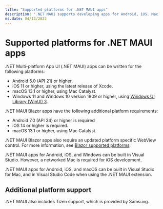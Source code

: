 ```yaml
---
title: "Supported platforms for .NET MAUI apps"
description: ".NET MAUI supports developing apps for Android, iOS, Mac Catalyst, and Windows."
ms.date: 04/13/2022
---
```


# Supported platforms for .NET MAUI apps

.NET Multi-platform App UI (.NET MAUI) apps can be written for the following platforms:

- Android 5.0 (API 21) or higher.
- iOS 11 or higher, using the latest release of Xcode.
- macOS 13.1 or higher, using Mac Catalyst.
- Windows 11 and Windows 10 version 1809 or higher, using [Windows UI Library (WinUI) 3](/windows/apps/winui/winui3/).

.NET MAUI Blazor apps have the following additional platform requirements:

- Android 7.0 (API 24) or higher is required
- iOS 14 or higher is required.
- macOS 13.1 or higher, using Mac Catalyst.

.NET MAUI Blazor apps also require an updated platform specific WebView control. For more information, see [Blazor supported platforms](/aspnet/core/blazor/supported-platforms).

.NET MAUI apps for Android, iOS, and Windows can be built in Visual Studio. However, a networked Mac is required for iOS development.

.NET MAUI apps for Android, iOS, and macOS can be built in Visual Studio for Mac, and in Visual Studio Code when using the .NET MAUI extension.

## Additional platform support

.NET MAUI also includes Tizen support, which is provided by Samsung.

<!-- ## Android platform support

You should have the latest Android SDK Tools and Android API platform installed. You can update to the latest versions using the Android SDK Manager.

Additionally, the target/compile version for Android projects **must** be set to *Use latest installed platform*. However the minimum version can be set to API 21 so you can continue to support devices that use Android 5.0 and newer. -->
